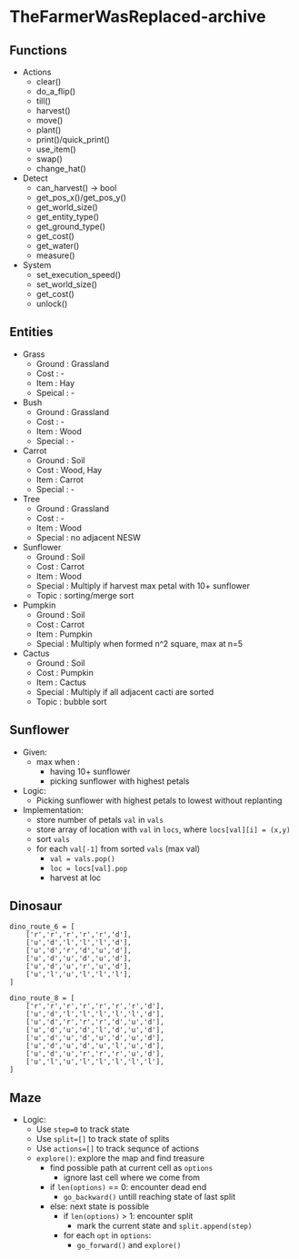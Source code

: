 # TheFarmerWasReplaced-archive

## Functions
- Actions
    - clear()
    - do_a_flip()
    - till()
    - harvest()
    - move()
    - plant()
    - print()/quick_print()
    - use_item()
    - swap()
    - change_hat()
- Detect
    - can_harvest() -> bool
    - get_pos_x()/get_pos_y()
    - get_world_size()
    - get_entity_type()
    - get_ground_type()
    - get_cost()
    - get_water()
    - measure()
- System
    - set_execution_speed()
    - set_world_size()
    - get_cost()
    - unlock()

## Entities

- Grass
    - Ground  : Grassland
    - Cost    : -
    - Item    : Hay
    - Speical : -
- Bush
    - Ground  : Grassland
    - Cost    : -
    - Item    : Wood
    - Special : -
- Carrot
    - Ground  : Soil
    - Cost    : Wood, Hay
    - Item    : Carrot
    - Special : -
- Tree
    - Ground  : Grassland
    - Cost    : -
    - Item    : Wood
    - Special : no adjacent NESW
- Sunflower
    - Ground  : Soil
    - Cost    : Carrot
    - Item    : Wood
    - Special : Multiply if harvest max petal with 10+ sunflower
    - Topic   : sorting/merge sort
- Pumpkin
    - Ground  : Soil
    - Cost    : Carrot
    - Item    : Pumpkin
    - Special : Multiply when formed n^2 square, max at n=5
- Cactus
    - Ground  : Soil
    - Cost    : Pumpkin
    - Item    : Cactus
    - Special : Multiply if all adjacent cacti are sorted
    - Topic   : bubble sort

## Sunflower
- Given:
    - max when :
        - having 10+ sunflower
        - picking sunflower with highest petals
- Logic:
    - Picking sunflower with highest petals to lowest without replanting
- Implementation:
    - store number of petals `val` in `vals`
    - store array of location with `val` in `locs`, where `locs[val][i] = (x,y)`
    - sort `vals`
    - for each `val[-1]` from sorted `vals` (max val)
        - `val = vals.pop()`
        - `loc = locs[val].pop`
        - harvest at loc

## Dinosaur

```
dino_route_6 = [
	['r','r','r','r','r','d'],
	['u','d','l','l','l','d'],
	['u','d','r','d','u','d'],
	['u','d','u','d','u','d'],
	['u','d','u','r','u','d'],
	['u','l','u','l','l','l'],
]

dino_route_8 = [
    ['r','r','r','r','r','r','r','d'],
    ['u','d','l','l','l','l','l','d'],
	['u','d','r','r','r','d','u','d'],
	['u','d','u','d','l','d','u','d'],
	['u','d','u','d','u','d','u','d'],
	['u','d','u','d','u','l','u','d'],
	['u','d','u','r','r','r','u','d'],
	['u','l','u','l','l','l','l','l'],
]
```

## Maze
- Logic:
    - Use `step=0` to track state
    - Use `split=[]` to track state of splits
    - Use `actions=[]` to track sequnce of actions
    - `explore()`: explore the map and find treasure
        - find possible path at current cell as `options`
            - ignore last cell where we come from
        - if `len(options)` == 0: encounter dead end
            - `go_backward()` untill reaching state of last split
        - else: next state is possible
            - if `len(options)` > 1: encounter split
                - mark the current state and `split.append(step)`
            - for each `opt` in `options`:
                - `go_forward()` and `explore()`
